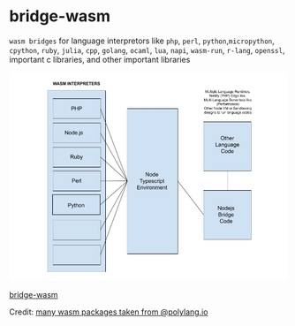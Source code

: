 # bridge-wasm
`wasm bridges` for language interpretors like `php`, `perl`, `python`,`micropython`, `cpython`, `ruby`, `julia`, `cpp`, `golang`, `ocaml`, `lua`, `napi`, `wasm-run`, `r-lang`, `openssl`, important c libraries, and other important libraries

![bridge-wasm](./docs/Bridge-Wasm.jpg)

[bridge-wasm](./docs/Bridge-Wasm.jpg)

Credit: [many wasm packages taken from @polylang.io](https://github.com/chris-koch-penn/polylang.io/tree/master/wasm)

